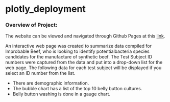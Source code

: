 # plotly_deployment
### Overview of Project:
The website can be viewed and navigated through Github Pages at this [link](https://kimchung04.github.io/plotly_deployment/).


An interactive web page was created to summarize data compiled for Improbable Beef, who is looking to identify potentialbacteria species candidates for the manufacture of synthetic beef. The Test Subject ID numbers were captured from the data and put into a drop-down list for the web page. The following data for each test subject will be displayed if you select an ID number from the list. 

- There are demographic information. 
- The bubble chart has a list of the top 10 belly button cultures. 
- Belly button washing is done in a gauge chart. 
